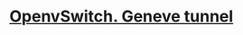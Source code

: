 # **[OpenvSwitch. Geneve tunnel](https://albertomolina.wordpress.com/2022/12/04/openvswitch-geneve-tunnel/)**
